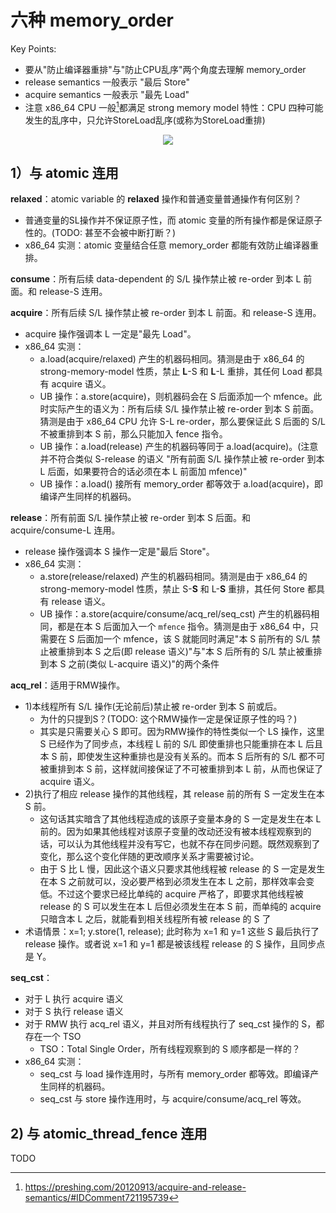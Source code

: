 
# 六种 memory_order

Key Points:
- 要从"防止编译器重排"与"防止CPU乱序"两个角度去理解 memory_order
- release semantics 一般表示 "最后 Store"
- acquire semantics 一般表示 "最先 Load"
- 注意 x86_64 CPU 一般[^1]都满足 strong memory model 特性：CPU 四种可能发生的乱序中，只允许StoreLoad乱序(或称为StoreLoad重排)

<p align="center">
  <img src="http://45.32.60.168/lgc/2019-07-27_18.38.17.png">
</p>

## 1）与 atomic 连用

**relaxed**：atomic variable 的 **relaxed** 操作和普通变量普通操作有何区别？
- 普通变量的SL操作并不保证原子性，而 atomic 变量的所有操作都是保证原子性的。(TODO: 甚至不会被中断打断？)
- x86_64 实测：atomic 变量结合任意 memory_order 都能有效防止编译器重排。

**consume**：所有后续 data-dependent 的 S/L 操作禁止被 re-order 到本 L 前面。和 release-S 连用。

**acquire**：所有后续 S/L 操作禁止被 re-order 到本 L 前面。和 release-S 连用。
- acquire 操作强调本 L 一定是"最先 Load"。
- x86_64 实测：
  - a.load(acquire/relaxed) 产生的机器码相同。猜测是由于 x86_64 的 strong-memory-model 性质，禁止 **L**-S 和 **L**-L 重排，其任何 Load 都具有 acquire 语义。
  - UB 操作：a.store(acquire)，则机器码会在 S 后面添加一个 mfence。此时实际产生的语义为：所有后续 S/L 操作禁止被 re-order 到本 S 前面。猜测是由于 x86_64 CPU 允许 S-L re-order，那么要保证此 S 后面的 S/L 不被重排到本 S 前，那么只能加入 fence 指令。
  - UB 操作：a.load(release) 产生的机器码等同于 a.load(acquire)。(注意并不符合类似 S-release 的语义 "所有前面 S/L 操作禁止被 re-order 到本 L 后面，如果要符合的话必须在本 L 前面加 mfence)"
  - UB 操作：a.load() 接所有 memory_order 都等效于 a.load(acquire)，即编译产生同样的机器码。

**release**：所有前面 S/L 操作禁止被 re-order 到本 S 后面。和 acquire/consume-L 连用。
- release 操作强调本 S 操作一定是"最后 Store"。
- x86_64 实测：
  - a.store(release/relaxed) 产生的机器码相同。猜测是由于 x86_64 的 strong-memory-model 性质，禁止 S-**S** 和 L-**S** 重排，其任何 Store 都具有 release 语义。
  - UB 操作：a.store(acquire/consume/acq_rel/seq_cst) 产生的机器码相同，都是在本 S 后面加入一个 `mfence` 指令。猜测是由于 x86_64 中，只需要在 S 后面加一个 mfence，该 S 就能同时满足"本 S 前所有的 S/L 禁止被重排到本 S 之后(即 release 语义)"与"本 S 后所有的 S/L 禁止被重排到本 S 之前(类似 L-acquire 语义)"的两个条件

**acq_rel**：适用于RMW操作。
- 1)本线程所有 S/L 操作(无论前后)禁止被 re-order 到本 S 前或后。
  - 为什的只提到S？(TODO: 这个RMW操作一定是保证原子性的吗？)
  - 其实是只需要关心 S 即可。因为RMW操作的特性类似一个 LS 操作，这里 S 已经作为了同步点，本线程 L 前的 S/L 即使重排也只能重排在本 L 后且本 S 前，即使发生这种重排也是没有关系的。而本 S 后所有的 S/L 都不可被重排到本 S 前，这样就间接保证了不可被重排到本 L 前，从而也保证了 acquire 语义。
- 2)执行了相应 release 操作的其他线程，其 release 前的所有 S 一定发生在本 S 前。
  - 这句话其实暗含了其他线程造成的该原子变量本身的 S 一定是发生在本 L 前的。因为如果其他线程对该原子变量的改动还没有被本线程观察到的话，可以认为其他线程并没有写它，也就不存在同步问题。既然观察到了变化，那么这个变化伴随的更改顺序关系才需要被讨论。
  - 由于 S 比 L 慢，因此这个语义只要求其他线程被 release 的 S 一定是发生在本 S 之前就可以，没必要严格到必须发生在本 L 之前，那样效率会变低。不过这个要求已经比单纯的 acquire 严格了，即要求其他线程被 release 的 S 可以发生在本 L 后但必须发生在本 S 前，而单纯的 acquire 只暗含本 L 之后，就能看到相关线程所有被 release 的 S 了
- 术语情景：x=1; y.store(1, release); 此时称为 x=1 和 y=1 这些 S 最后执行了 release 操作。或者说 x=1 和 y=1 都是被该线程 release 的 S 操作，且同步点是 Y。

**seq_cst**：
- 对于 L 执行 acquire 语义
- 对于 S 执行 release 语义
- 对于 RMW 执行 acq_rel 语义，并且对所有线程执行了 seq_cst 操作的 S，都存在一个 TSO
  - TSO：Total Single Order，所有线程观察到的 S 顺序都是一样的？
- x86_64 实测：
  - seq_cst 与 load 操作连用时，与所有 memory_order 都等效。即编译产生同样的机器码。
  - seq_cst 与 store 操作连用时，与 acquire/consume/acq_rel 等效。

## 2) 与 atomic_thread_fence 连用

TODO


[^1]: https://preshing.com/20120913/acquire-and-release-semantics/#IDComment721195739
